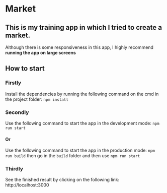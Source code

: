 # Market
## This is my training app in which I tried to create a market.
 Although there is some responsiveness in this app, I highly recommend **running the app on large screens**
 
## How to start
### Firstly
Install the dependencies by running the following command on the cmd in the project folder: `npm install`
### Secondly
Use the following command to start the app in the development mode: `npm run start`
#### Or
Use the following command to start the app in the production mode: `npm run build`
then go in the `build` folder and then use `npm run start`
### Thirdly
See the finished result by clicking on the following link: http://localhost:3000
